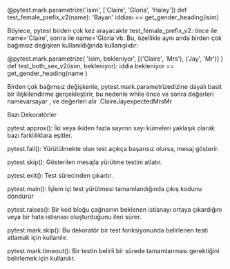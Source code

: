 

@pytest.mark.parametrize('isim', ['Claire', 'Gloria', 'Haley']) def test_female_prefix_v2(name): 'Bayan' iddiası == get_gender_heading(isim)

Böylece, pytest birden çok kez arayacaktır test_female_prefix_v2: önce ile name='Claire', sonra ile name='Gloria'vb. Bu, özellikle aynı anda birden çok bağımsız değişken kullanıldığında kullanışlıdır:

@pytest.mark.parametrize( 'isim, bekleniyor', [('Claire', 'Mrs'), ('Jay', 'Mr')] ) def test_both_sex_v2(isim, bekleniyor): iddia bekleniyor == get_gender_heading(name )

Birden çok bağımsız değişkenle, pytest.mark.parametrizedizine dayalı basit bir ilişkilendirme gerçekleştirir, bu nedenle while önce ve sonra değerleri namevarsayar , ve değerleri alır .ClaireJayexpectedMrsMr

Bazı Dekoratörler

pytest.approx(): İki veya ikiden fazla sayının sayı kümeleri yaklaşık olarak bazı farklılıklara eşitler.

pytest.fail(): Yürütülmekte olan test açıkça başarısız olursa, mesaj gösterir.

pytest.skip(): Gösterilen mesajla yürütme testini atlatır.

pytest.exit(): Test sürecinden çıkartır.

pytest.main(): İşlem içi test yürütmesi tamamlandığında çıkış kodunu döndürür

pytest.raises(): Bir kod bloğu çağrısının beklenen istisnayı ortaya çıkardığını veya bir hata istisnası oluşturduğunu ileri sürer.

pytest.mark.skip(): Bu dekoratör bir test fonksiyonunda belirlenen testi atlamak için kullanılır.

pytest.mark.timeout(): Bir testin belirli bir sürede tamamlanması gerektiğini belirlemek için kullanılır.
